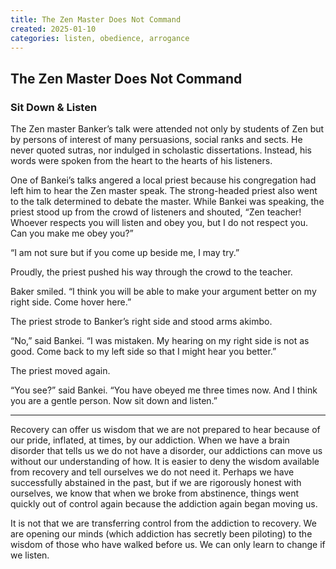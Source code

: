 ```yaml
---
title: The Zen Master Does Not Command
created: 2025-01-10
categories: listen, obedience, arrogance 
---
```


## The Zen Master Does Not Command

### Sit Down & Listen

The Zen master Banker’s talk were attended not only by students of Zen but by persons of interest of many persuasions, social ranks and sects. He never quoted sutras, nor indulged in scholastic dissertations. Instead, his words were spoken from the heart to the hearts of his listeners.

One of Bankei’s talks angered a local priest because his congregation had left him to hear the Zen master speak. The strong-headed priest also went to the talk determined to debate the master. While Bankei was speaking, the priest stood up from the crowd of listeners and shouted, “Zen teacher! Whoever respects you will listen and obey you, but I do not respect you. Can you make me obey you?”

“I am not sure but if you come up beside me, I may try.”

Proudly, the priest pushed his way through the crowd to the teacher.

Baker smiled. “I think you will be able to make your argument better on my right side. Come hover here.”

The priest strode to Banker’s right side and stood arms akimbo.

“No,” said Bankei. “I was mistaken. My hearing on my right side is not as good. Come back to my left side so that I might hear you better.”

The priest moved again.

“You see?” said Bankei. “You have obeyed me three times now. And I think you are a gentle person. Now sit down and listen.”

* * *

Recovery can offer us wisdom that we are not prepared to hear because of our pride, inflated, at times, by our addiction. When we have a brain disorder that tells us we do not have a disorder, our addictions can move us without our understanding of how. It is easier to deny the wisdom available from recovery and tell ourselves we do not need it. Perhaps we have successfully abstained in the past, but if we are rigorously honest with ourselves, we know that when we broke from abstinence, things went quickly out of control again because the addiction again began moving us.

It is not that we are transferring control from the addiction to recovery. We are opening our minds (which addiction has secretly been piloting) to the wisdom of those who have walked before us. We can only learn to change if we listen.